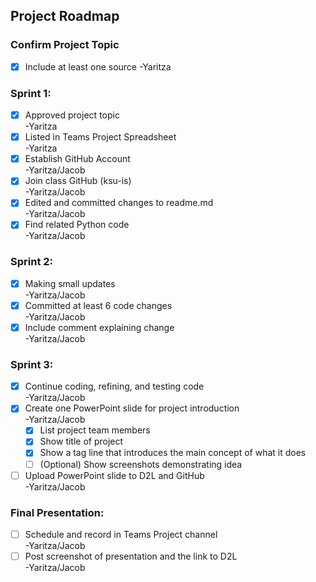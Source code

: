 ## **Project Roadmap**

### Confirm Project Topic <br>
- [x] Include at least one source -Yaritza

### Sprint 1: <br>
- [x] Approved project topic <br> -Yaritza
- [x] Listed in Teams Project Spreadsheet <br> -Yaritza
- [x] Establish GitHub Account <br> -Yaritza/Jacob
- [x] Join class GitHub (ksu-is) <br> -Yaritza/Jacob
- [x] Edited and committed changes to readme.md <br> -Yaritza/Jacob
- [x] Find related Python code <br> -Yaritza/Jacob
	
### Sprint 2: <br>
- [x] Making small updates <br> -Yaritza/Jacob
- [x] Committed at least 6 code changes <br> -Yaritza/Jacob
- [x] Include comment explaining change <br> -Yaritza/Jacob

### Sprint 3: <br>
- [x] Continue coding, refining, and testing code <br> -Yaritza/Jacob
- [x] Create one PowerPoint slide for project introduction <br> -Yaritza/Jacob
	- [x] List project team members
	- [x] Show title of project
	- [x] Show a tag line that introduces the main concept of what it does
	- [ ] \(Optional) Show screenshots demonstrating idea
- [ ] Upload PowerPoint slide to D2L and GitHub <br> -Yaritza/Jacob

### Final Presentation: <br>
- [ ] Schedule and record in Teams Project channel <br> -Yaritza/Jacob
- [ ] Post screenshot of presentation and the link to D2L <br> -Yaritza/Jacob
